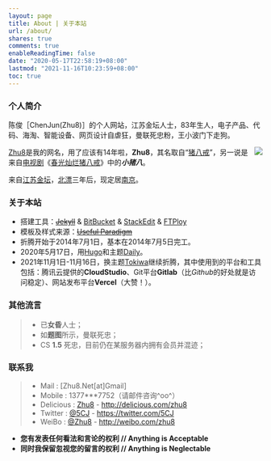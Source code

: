```yaml
---
layout: page
title: About | 关于本站
url: /about/
shares: true
comments: true
enableReadingTime: false
date: "2020-05-17T22:58:19+08:00"
lastmod: "2021-11-16T10:23:59+08:00"
toc: true
---
```


### 个人简介

陈俊［ChenJun(Zhu8)］的个人网站，江苏金坛人士，83年生人，电子产品、代码、海淘、智能设备、网页设计自虐狂，曼联死忠粉，王小波门下走狗。

<img src="/images/pages/ManUtd.png" class="right" style="float: right;" />

[Zhu8](https://zhu8.net/)是我的网名，用了应该有14年啦，**Zhu8**，其名取自“[猪八戒](https://zh.wikipedia.org/wiki/%E7%8C%AA%E5%85%AB%E6%88%92 "猪八戒")”，另一说是来自[电视剧](https://zh.wikipedia.org/wiki/%E7%94%B5%E8%A7%86%E5%89%A7 "电视剧")《[春光灿烂猪八戒](https://zh.wikipedia.org/wiki/%E6%98%A5%E5%85%89%E7%81%BF%E7%83%82%E7%8C%AA%E5%85%AB%E6%88%92 "春光灿烂猪八戒")》中的***小猪八***。

来自[江苏](https://zh.wikipedia.org/wiki/%E6%B1%9F%E8%8B%8F "江苏")[金坛](https://zh.wikipedia.org/wiki/%E9%87%91%E5%9D%9B "金坛")，[北漂](https://zh.wikipedia.org/wiki/%E5%8C%97%E6%BC%82 "北漂")三年后，现定居[南京](https://zh.wikipedia.org/wiki/%E5%8D%97%E4%BA%AC "南京")。

### 关于本站

* 搭建工具：~~[Jekyll](http://jekyllrb.com/)~~ & [BitBucket](https://bitbucket.org/) & [StackEdit](https://stackedit.io/) & [FTPloy](http://ftploy.com/)
* 模板及样式来源：~~[Useful Paradigm](http://usefulparadigm.com/)~~
* 折腾开始于2014年7月1日，基本在2014年7月5日完工。
* 2020年5月17日，用[Hugo](https://gohugo.io/)和主题[Daily](https://github.com/amazingrise/hugo-theme-diary)。
* 2021年11月1日-11月16日，换主题[Tokiwa](https://github.com/heyeshuang/hugo-theme-tokiwa)继续折腾，其中使用到的平台和工具包括：腾讯云提供的**CloudStudio**、Git平台**Gitlab**（比*Github*的好处就是访问稳定）、网站发布平台**Vercel**（大赞！）。

### 其他流言

> * 已**女昏**人士；
> * 如**题图**所示，曼联死忠；
> * CS **1.5** 死忠，目前仍在某服务器内拥有会员并混迹；

### 联系我

> -   Mail : [Zhu8.Net[at]Gmail]
> -   Mobile : 1377\*\*\*7752（请邮件咨询\^oo\^）
> -   Delicious : [Zhu8](http://delicious.com/zhu8) -
>     http://delicious.com/zhu8
> -   Twitter : [@5CJ](https://twitter.com/5CJ) -
>     https://twitter.com/5CJ
> -   WeiBo : [@Zhu8](http://weibo.com/zhu8) -
>     http://weibo.com/zhu8

-   **您有发表任何看法和言论的权利 // Anything is Acceptable**
-   **同时我保留忽视您的留言的权利 // Anything is Neglectable**